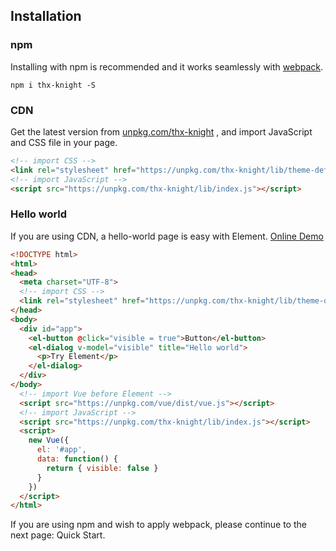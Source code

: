 ## Installation

### npm
Installing with npm is recommended and it works seamlessly with [webpack](https://webpack.js.org/).

```shell
npm i thx-knight -S
```

### CDN
Get the latest version from [unpkg.com/thx-knight](https://unpkg.com/thx-knight/) , and import JavaScript and CSS file in your page.

```html
<!-- import CSS -->
<link rel="stylesheet" href="https://unpkg.com/thx-knight/lib/theme-default/index.css">
<!-- import JavaScript -->
<script src="https://unpkg.com/thx-knight/lib/index.js"></script>
```

### Hello world
If you are using CDN, a hello-world page is easy with Element. [Online Demo](http://codepen.io/QingWei-Li/pen/vXwJrY)

```html
<!DOCTYPE html>
<html>
<head>
  <meta charset="UTF-8">
  <!-- import CSS -->
  <link rel="stylesheet" href="https://unpkg.com/thx-knight/lib/theme-default/index.css">
</head>
<body>
  <div id="app">
    <el-button @click="visible = true">Button</el-button>
    <el-dialog v-model="visible" title="Hello world">
      <p>Try Element</p>
    </el-dialog>
  </div>
</body>
  <!-- import Vue before Element -->
  <script src="https://unpkg.com/vue/dist/vue.js"></script>
  <!-- import JavaScript -->
  <script src="https://unpkg.com/thx-knight/lib/index.js"></script>
  <script>
    new Vue({
      el: '#app',
      data: function() {
        return { visible: false }
      }
    })
  </script>
</html>
```
If you are using npm and wish to apply webpack, please continue to the next page: Quick Start.
